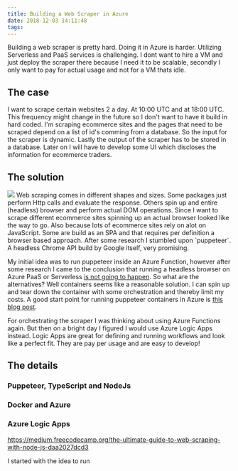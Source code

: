 ```yaml
---
title: Building a Web Scraper in Azure
date: 2018-12-03 14:11:48
tags:
---
```


Building a web scraper is pretty hard. Doing it in Azure is harder. Utilizing Serverless and PaaS services is challenging. I dont want to hire a VM and just deploy the scraper there because I need it to be scalable, secondly I only want to pay for actual usage and not for a VM thats idle.

## The case
I want to scrape certain websites 2 a day. At 10:00 UTC and at 18:00 UTC. This frequency might change in the future so I don't want to have it build in hard coded. I'm scraping ecommerce sites and the pages that need to be scraped depend on a list of id's comming from a database. So the input for the scraper is dynamic. Lastly the output of the scraper has to be stored in a database. Later on I will have to develop some UI which discloses the information for ecommerce traders.

## The solution
<img src="/images/scraper/azure-web-scraper.png" />
Web scraping comes in different shapes and sizes. Some packages just perform Http calls and evaluate the response. Others spin up and entire (headless) browser and perform actual DOM operations. Since I want to scrape different ecommerce sites spinning up an actual browser looked like the way to go. Also because lots of ecommerce sites rely on alot on JavaScript. Some are build as an SPA and that requires per definition a browser based approach. After some research I stumbled upon `puppeteer`. A headless Chrome API build by Google itself, very promising.

My initial idea was to run puppeteer inside an Azure Function, however after some research I came to the conclusion that running a headless browser on Azure PaaS or Serverless [is not going to happen](https://github.com/GoogleChrome/puppeteer/issues/515). So what are the alternatives? Well containers seems like a reasonable solution. I can spin up and tear down the container with some orchestration and thereby limit my costs. A good start point for running puppeteer containers in Azure is [this blog post](https://medium.com/@bogdanbujdea/running-puppeteer-in-azure-container-instances-b24fb0a8d3e).

For orchestrating the scraper I was thinking about using Azure Functions again. But then on a bright day I figured I would use Azure Logic Apps instead. Logic Apps are great for defining and running workflows and look like a perfect fit. They are pay per usage and are easy to develop!

## The details

### Puppeteer, TypeScript and NodeJs

### Docker and Azure

### Azure Logic Apps


https://medium.freecodecamp.org/the-ultimate-guide-to-web-scraping-with-node-js-daa2027dcd3


I started with the idea to run 